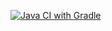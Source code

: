 [![Java CI with Gradle](https://github.com/IQA69/rest8/actions/workflows/gradle.yml/badge.svg)](https://github.com/IQA69/rest8/actions/workflows/gradle.yml)